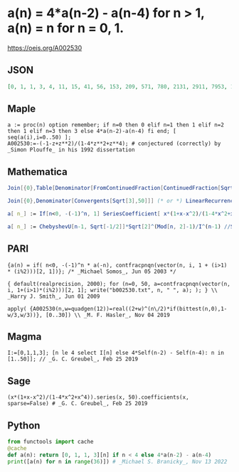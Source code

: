 # a\(n\) \= 4\*a\(n\-2\) \- a\(n\-4\) for n \> 1, a\(n\) \= n for n \= 0, 1\.
https://oeis.org/A002530
## JSON
```JSON
[0, 1, 1, 3, 4, 11, 15, 41, 56, 153, 209, 571, 780, 2131, 2911, 7953, 10864, 29681, 40545, 110771, 151316, 413403, 564719, 1542841, 2107560, 5757961, 7865521, 21489003, 29354524, 80198051, 109552575, 299303201, 408855776, 1117014753, 1525870529, 4168755811]
```
## Maple
```Maple
a := proc(n) option remember; if n=0 then 0 elif n=1 then 1 elif n=2 then 1 elif n=3 then 3 else 4*a(n-2)-a(n-4) fi end; [ seq(a(i),i=0..50) ];
A002530:=-(-1-z+z**2)/(1-4*z**2+z**4); # conjectured (correctly) by _Simon Plouffe_ in his 1992 dissertation
```
## Mathematica
```Mathematica
Join[{0},Table[Denominator[FromContinuedFraction[ContinuedFraction[Sqrt[3],n]]], {n,1,50}]] (* _Stefan Steinerberger_, Apr 01 2006 *)
```
```Mathematica
Join[{0},Denominator[Convergents[Sqrt[3],50]]] (* or *) LinearRecurrence[ {0,4,0,-1},{0,1,1,3},50] (* _Harvey P. Dale_, Jan 29 2013 *)
```
```Mathematica
a[ n_] := If[n<0, -(-1)^n, 1] SeriesCoefficient[ x*(1+x-x^2)/(1-4*x^2+x^4), {x, 0, Abs@n}]; (* _Michael Somos_, Apr 18 2019 *)
```
```Mathematica
a[ n_] := ChebyshevU[n-1, Sqrt[-1/2]]*Sqrt[2]^(Mod[n, 2]-1)/I^(n-1) //Simplify; (* _Michael Somos_, Nov 29 2022 *)
```
## PARI
```PARI
{a(n) = if( n<0, -(-1)^n * a(-n), contfracpnqn(vector(n, i, 1 + (i>1) * (i%2)))[2, 1])}; /* _Michael Somos_, Jun 05 2003 */
```
```PARI
{ default(realprecision, 2000); for (n=0, 50, a=contfracpnqn(vector(n, i, 1+(i>1)*(i%2)))[2, 1]; write("b002530.txt", n, " ", a); ); } \\ _Harry J. Smith_, Jun 01 2009
```
```PARI
apply( {A002530(n,w=quadgen(12))=real((2+w)^(n\/2)*if(bittest(n,0),1-w/3,w/3))}, [0..30]) \\ _M. F. Hasler_, Nov 04 2019
```
## Magma
```Magma
I:=[0,1,1,3]; [n le 4 select I[n] else 4*Self(n-2) - Self(n-4): n in [1..50]]; // _G. C. Greubel_, Feb 25 2019
```
## Sage
```Sage
(x*(1+x-x^2)/(1-4*x^2+x^4)).series(x, 50).coefficients(x, sparse=False) # _G. C. Greubel_, Feb 25 2019
```
## Python
```Python
from functools import cache
@cache
def a(n): return [0, 1, 1, 3][n] if n < 4 else 4*a(n-2) - a(n-4)
print([a(n) for n in range(36)]) # _Michael S. Branicky_, Nov 13 2022
```
